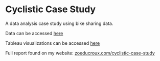# Cyclistic Case Study
A data analysis case study using bike sharing data.

Data can be accessed [here](https://divvy-tripdata.s3.amazonaws.com/index.html)

Tableau visualizations can be accessed [here](https://public.tableau.com/app/profile/zoe1706/viz/CyclisticCaseStudy_16814112735660/Sheet1#1)

Full report found on my website: [zoeducroux.com/cyclistic-case-study](https://www.zoeducroux.com/cyclistic-case-study)
